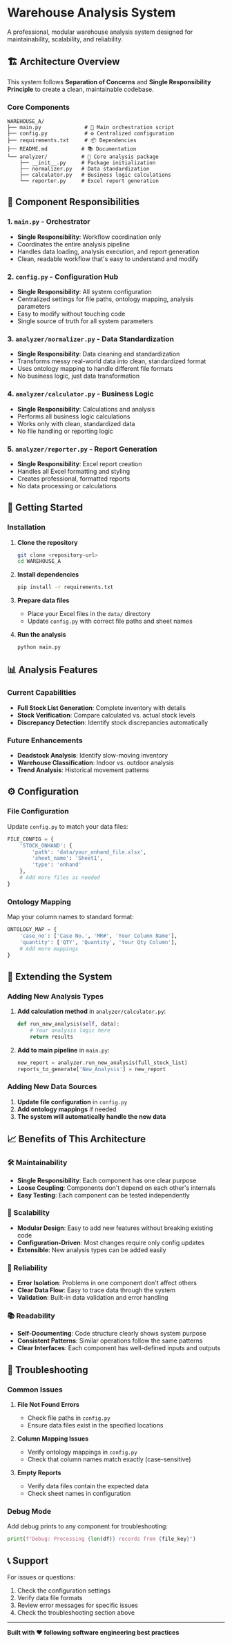 # Warehouse Analysis System

A professional, modular warehouse analysis system designed for maintainability, scalability, and reliability.

## 🏗️ Architecture Overview

This system follows **Separation of Concerns** and **Single Responsibility Principle** to create a clean, maintainable codebase.

### Core Components

```
WAREHOUSE_A/
├── main.py              # 🎯 Main orchestration script
├── config.py            # ⚙️ Centralized configuration
├── requirements.txt     # 📦 Dependencies
├── README.md           # 📚 Documentation
└── analyzer/           # 🔧 Core analysis package
    ├── __init__.py     # Package initialization
    ├── normalizer.py   # Data standardization
    ├── calculator.py   # Business logic calculations
    └── reporter.py     # Excel report generation
```

## 🎯 Component Responsibilities

### 1. `main.py` - Orchestrator
- **Single Responsibility**: Workflow coordination only
- Coordinates the entire analysis pipeline
- Handles data loading, analysis execution, and report generation
- Clean, readable workflow that's easy to understand and modify

### 2. `config.py` - Configuration Hub
- **Single Responsibility**: All system configuration
- Centralized settings for file paths, ontology mapping, analysis parameters
- Easy to modify without touching code
- Single source of truth for all system parameters

### 3. `analyzer/normalizer.py` - Data Standardization
- **Single Responsibility**: Data cleaning and standardization
- Transforms messy real-world data into clean, standardized format
- Uses ontology mapping to handle different file formats
- No business logic, just data transformation

### 4. `analyzer/calculator.py` - Business Logic
- **Single Responsibility**: Calculations and analysis
- Performs all business logic calculations
- Works only with clean, standardized data
- No file handling or reporting logic

### 5. `analyzer/reporter.py` - Report Generation
- **Single Responsibility**: Excel report creation
- Handles all Excel formatting and styling
- Creates professional, formatted reports
- No data processing or calculations

## 🚀 Getting Started

### Installation

1. **Clone the repository**
   ```bash
   git clone <repository-url>
   cd WAREHOUSE_A
   ```

2. **Install dependencies**
   ```bash
   pip install -r requirements.txt
   ```

3. **Prepare data files**
   - Place your Excel files in the `data/` directory
   - Update `config.py` with correct file paths and sheet names

4. **Run the analysis**
   ```bash
   python main.py
   ```

## 📊 Analysis Features

### Current Capabilities
- **Full Stock List Generation**: Complete inventory with details
- **Stock Verification**: Compare calculated vs. actual stock levels
- **Discrepancy Detection**: Identify stock discrepancies automatically

### Future Enhancements
- **Deadstock Analysis**: Identify slow-moving inventory
- **Warehouse Classification**: Indoor vs. outdoor analysis
- **Trend Analysis**: Historical movement patterns

## ⚙️ Configuration

### File Configuration
Update `config.py` to match your data files:

```python
FILE_CONFIG = {
    'STOCK_ONHAND': {
        'path': 'data/your_onhand_file.xlsx',
        'sheet_name': 'Sheet1',
        'type': 'onhand'
    },
    # Add more files as needed
}
```

### Ontology Mapping
Map your column names to standard format:

```python
ONTOLOGY_MAP = {
    'case_no': ['Case No.', 'MR#', 'Your Column Name'],
    'quantity': ['QTY', 'Quantity', 'Your Qty Column'],
    # Add more mappings
}
```

## 🔧 Extending the System

### Adding New Analysis Types

1. **Add calculation method** in `analyzer/calculator.py`:
   ```python
   def run_new_analysis(self, data):
       # Your analysis logic here
       return results
   ```

2. **Add to main pipeline** in `main.py`:
   ```python
   new_report = analyzer.run_new_analysis(full_stock_list)
   reports_to_generate['New_Analysis'] = new_report
   ```

### Adding New Data Sources

1. **Update file configuration** in `config.py`
2. **Add ontology mappings** if needed
3. **The system will automatically handle the new data**

## 📈 Benefits of This Architecture

### 🛠️ Maintainability
- **Single Responsibility**: Each component has one clear purpose
- **Loose Coupling**: Components don't depend on each other's internals
- **Easy Testing**: Each component can be tested independently

### 🔄 Scalability
- **Modular Design**: Easy to add new features without breaking existing code
- **Configuration-Driven**: Most changes require only config updates
- **Extensible**: New analysis types can be added easily

### 🎯 Reliability
- **Error Isolation**: Problems in one component don't affect others
- **Clear Data Flow**: Easy to trace data through the system
- **Validation**: Built-in data validation and error handling

### 📚 Readability
- **Self-Documenting**: Code structure clearly shows system purpose
- **Consistent Patterns**: Similar operations follow the same patterns
- **Clear Interfaces**: Each component has well-defined inputs and outputs

## 🐛 Troubleshooting

### Common Issues

1. **File Not Found Errors**
   - Check file paths in `config.py`
   - Ensure data files exist in the specified locations

2. **Column Mapping Issues**
   - Verify ontology mappings in `config.py`
   - Check that column names match exactly (case-sensitive)

3. **Empty Reports**
   - Verify data files contain the expected data
   - Check sheet names in configuration

### Debug Mode

Add debug prints to any component for troubleshooting:

```python
print(f"Debug: Processing {len(df)} records from {file_key}")
```

## 📞 Support

For issues or questions:
1. Check the configuration settings
2. Verify data file formats
3. Review error messages for specific issues
4. Check the troubleshooting section above

---

**Built with ❤️ following software engineering best practices** 